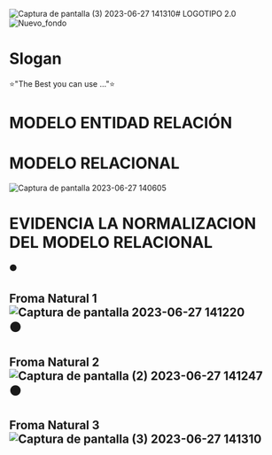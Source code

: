 ![Captura de pantalla (3) 2023-06-27 141310](https://github.com/J-FIES/j-fies-clothes/assets/135650566/3c3999fd-2123-4733-97fd-b78a29835a2a)# LOGOTIPO 2.0
![Nuevo_fondo](https://github.com/J-FIES/j-fies-clothes/assets/135650607/cfb79555-3103-4476-886e-e8104f55f0af)
# Slogan
⭐"The Best you can use ..."⭐

# MODELO ENTIDAD RELACIÓN 

# MODELO RELACIONAL
![Captura de pantalla 2023-06-27 140605](https://github.com/J-FIES/j-fies-clothes/assets/137224492/898de4f2-745b-4c59-99ae-606e010adb82)

# EVIDENCIA LA NORMALIZACION DEL MODELO RELACIONAL
⚫ <H2> Froma Natural 1 
<br>
![Captura de pantalla 2023-06-27 141220](https://github.com/J-FIES/j-fies-clothes/assets/135650566/f72e0bc3-fd48-4fde-bb83-09d19c709f0f)
<br>
⚫ <H2> Froma Natural 2
<br>
![Captura de pantalla (2) 2023-06-27 141247](https://github.com/J-FIES/j-fies-clothes/assets/135650566/a6c9fa76-64b0-40a0-8e28-728bc6ee077c)
<br>
⚫ <H2> Froma Natural 3
<br>
![Captura de pantalla (3) 2023-06-27 141310](https://github.com/J-FIES/j-fies-clothes/assets/135650566/88877852-87df-4b9f-bd9c-7a7266e49562)
